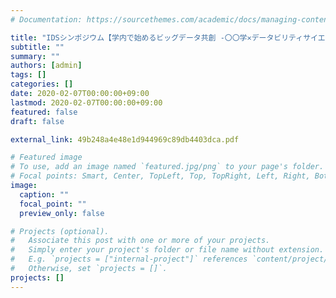 ```yaml
---
# Documentation: https://sourcethemes.com/academic/docs/managing-content/

title: "IDSシンポジウム【学内で始めるビッグデータ共創 -〇〇学✕データビリティサイエンス 】を開催しました"
subtitle: ""
summary: ""
authors: [admin]
tags: []
categories: []
date: 2020-02-07T00:00:00+09:00
lastmod: 2020-02-07T00:00:00+09:00
featured: false
draft: false

external_link: 49b248a4e48e1d944969c89db4403dca.pdf

# Featured image
# To use, add an image named `featured.jpg/png` to your page's folder.
# Focal points: Smart, Center, TopLeft, Top, TopRight, Left, Right, BottomLeft, Bottom, BottomRight.
image:
  caption: ""
  focal_point: ""
  preview_only: false

# Projects (optional).
#   Associate this post with one or more of your projects.
#   Simply enter your project's folder or file name without extension.
#   E.g. `projects = ["internal-project"]` references `content/project/deep-learning/index.md`.
#   Otherwise, set `projects = []`.
projects: []
---
```

